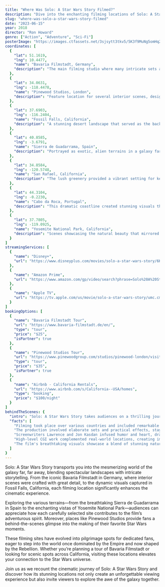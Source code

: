 ```yaml
---
title: "Where Was Solo: A Star Wars Story Filmed?"
description: "Dive into the enchanting filming locations of Solo: A Star Wars Story, where a galaxy far, far away meets stunning real-world landscapes."
slug: "where-was-solo-a-star-wars-story-filmed"
date: "2023-06-15"
year: 2018
director: "Ron Howard"
genre: ["Action", "Adventure", "Sci-Fi"]
posterImage: "https://images.ctfassets.net/3sjsytt3tkv5/5K3f9MuNg5omHq2cm95ug8/7d7a89eec4e4cc35ae25d51f1b950d46/Solo_A_Star_Wars_Story.jpg"
coordinates: [
  { 
    "lat": 51.1619, 
    "lng": 10.4477, 
    "name": "Bavaria Filmstadt, Germany", 
    "description": "The main filming studio where many intricate sets and scenes were crafted."
  },
  { 
    "lat": 34.0631, 
    "lng": -118.4478, 
    "name": "Pinewood Studios, London", 
    "description": "Feature location for several interior scenes, designed to bring the Star Wars universe to life."
  },
  { 
    "lat": 37.6903, 
    "lng": -116.2404, 
    "name": "Fossil Falls, California", 
    "description": "A stunning desert landscape that served as the backdrop for epic outdoor scenes."
  },
  { 
    "lat": 40.8585, 
    "lng": -3.6791, 
    "name": "Sierra de Guadarrama, Spain", 
    "description": "Portrayed as exotic, alien terrains in a galaxy far, far away."
  },
  { 
    "lat": 34.8584, 
    "lng": -120.5748, 
    "name": "San Rafael, California", 
    "description": "The lush greenery provided a vibrant setting for key moments in the film."
  },
  { 
    "lat": 44.3104, 
    "lng": -0.2230, 
    "name": "Cabo da Roca, Portugal", 
    "description": "This dramatic coastline created stunning visuals that were utilized in cinematic space sequences."
  },
  { 
    "lat": 37.7805, 
    "lng": -119.0925, 
    "name": "Yosemite National Park, California", 
    "description": "Scenes showcasing the natural beauty that mirrored the awe-inspiring vistas of different planets."
  }
]
streamingServices: [
  {
    "name": "Disney+",
    "url": "https://www.disneyplus.com/movies/solo-a-star-wars-story/6KXQpv6YBcdC"
  },
  {
    "name": "Amazon Prime",
    "url": "https://www.amazon.com/gp/video/search?phrase=Solo%20A%20Star%20Wars%20Story"
  },
  {
    "name": "Apple TV",
    "url": "https://tv.apple.com/us/movie/solo-a-star-wars-story/umc.cmc.3gdafnff47313ckfcdb1ly0bp"
  }
]
bookingOptions: [
  {
    "name": "Bavaria Filmstadt Tour",
    "url": "https://www.bavaria-filmstadt.de/en/",
    "type": "tour",
    "price": "$25",
    "isPartner": true
  },
  {
    "name": "Pinewood Studios Tour",
    "url": "https://www.pinewoodgroup.com/studios/pinewood-london/visit-us/",
    "type": "tour",
    "price": "$35",
    "isPartner": true
  },
  {
    "name": "Airbnb - California Rentals",
    "url": "https://www.airbnb.com/s/California--USA/homes",
    "type": "booking",
    "price": "$100/night"
  }
]
behindTheScenes: {
  "intro": "Solo: A Star Wars Story takes audiences on a thrilling journey through the early life of one of the galaxy's most beloved characters, Han Solo. With its stunning backdrop of various filming locations, this film captured the essence of adventure and the spirit of the Star Wars franchise.",
  "facts": [
    "Filming took place over various countries and included remarkable locations like Germany, California, and Spain.",
    "The production involved elaborate sets and practical effects, staying true to the visual storytelling traditions of the Star Wars saga.",
    "Screenwriters Lawrence and Jon Kasdan infused humor and heart, drawing from Han Solo's rich character development.",
    "High-level CGI work complemented real-world locations, creating immersive scenes that resonate with fans.",
    "The film's breathtaking visuals showcase a blend of stunning natural landscapes and carefully constructed studio sets."
  ]
}
---
```


<SoloStarWarsGuide />

Solo: A Star Wars Story transports you into the mesmerizing world of the galaxy far, far away, blending spectacular landscapes with intricate storytelling. From the iconic Bavaria Filmstadt in Germany, where interior scenes were crafted with great detail, to the dynamic visuals captured in Fossil Falls, California, each filming location significantly enhances the cinematic experience.

Exploring the various terrains—from the breathtaking Sierra de Guadarrama in Spain to the enchanting vistas of Yosemite National Park—audiences can appreciate how each carefully selected site contributes to the film’s adventurous spirit. Moreover, places like Pinewood Studios provide fans a behind-the-scenes glimpse into the making of their favorite Star Wars moments.

These filming sites have evolved into pilgrimage spots for dedicated fans, eager to step into the world once dominated by the Empire and now shaped by the Rebellion. Whether you’re planning a tour of Bavaria Filmstadt or looking for scenic spots across California, visiting these locations elevates your connection to the Star Wars universe.

Join us as we recount the cinematic journey of Solo: A Star Wars Story and discover how its stunning locations not only create an unforgettable viewing experience but also invite viewers to explore the awe of the galaxy together.